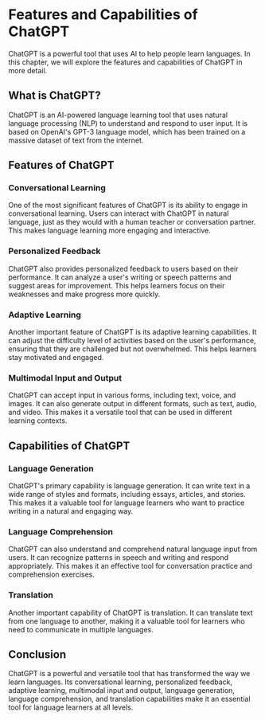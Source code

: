 Features and Capabilities of ChatGPT
======================================================================

ChatGPT is a powerful tool that uses AI to help people learn languages. In this chapter, we will explore the features and capabilities of ChatGPT in more detail.

What is ChatGPT?
----------------

ChatGPT is an AI-powered language learning tool that uses natural language processing (NLP) to understand and respond to user input. It is based on OpenAI's GPT-3 language model, which has been trained on a massive dataset of text from the internet.

Features of ChatGPT
-------------------

### Conversational Learning

One of the most significant features of ChatGPT is its ability to engage in conversational learning. Users can interact with ChatGPT in natural language, just as they would with a human teacher or conversation partner. This makes language learning more engaging and interactive.

### Personalized Feedback

ChatGPT also provides personalized feedback to users based on their performance. It can analyze a user's writing or speech patterns and suggest areas for improvement. This helps learners focus on their weaknesses and make progress more quickly.

### Adaptive Learning

Another important feature of ChatGPT is its adaptive learning capabilities. It can adjust the difficulty level of activities based on the user's performance, ensuring that they are challenged but not overwhelmed. This helps learners stay motivated and engaged.

### Multimodal Input and Output

ChatGPT can accept input in various forms, including text, voice, and images. It can also generate output in different formats, such as text, audio, and video. This makes it a versatile tool that can be used in different learning contexts.

Capabilities of ChatGPT
-----------------------

### Language Generation

ChatGPT's primary capability is language generation. It can write text in a wide range of styles and formats, including essays, articles, and stories. This makes it a valuable tool for language learners who want to practice writing in a natural and engaging way.

### Language Comprehension

ChatGPT can also understand and comprehend natural language input from users. It can recognize patterns in speech and writing and respond appropriately. This makes it an effective tool for conversation practice and comprehension exercises.

### Translation

Another important capability of ChatGPT is translation. It can translate text from one language to another, making it a valuable tool for learners who need to communicate in multiple languages.

Conclusion
----------

ChatGPT is a powerful and versatile tool that has transformed the way we learn languages. Its conversational learning, personalized feedback, adaptive learning, multimodal input and output, language generation, language comprehension, and translation capabilities make it an essential tool for language learners at all levels.

